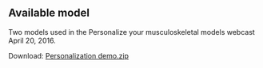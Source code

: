 ## Available model

Two models used in the Personalize your musculoskeletal models webcast April 20, 2016.

Download: [Personalization demo.zip](https://github.com/AnyBody/support/blob/master/Wiki_Files/Personalize_Musculoskeletal_Models_Webcast/Personalization_demo.zip?raw=true)